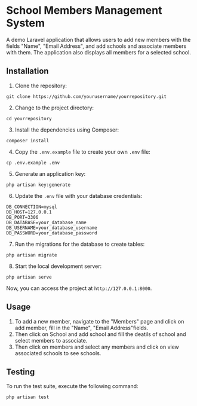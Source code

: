 # School Members Management System

A demo Laravel application that allows users to add new members with the fields "Name", "Email Address", and add schools and associate members with them. The application also displays all members for a selected school.

## Installation

1. Clone the repository:
```
git clone https://github.com/yourusername/yourrepository.git
```

2. Change to the project directory:
```
cd yourrepository
```

3. Install the dependencies using Composer:
```
composer install
```

4. Copy the `.env.example` file to create your own `.env` file:
```
cp .env.example .env
```

5. Generate an application key:
```
php artisan key:generate
```

6. Update the `.env` file with your database credentials:

```
DB_CONNECTION=mysql
DB_HOST=127.0.0.1
DB_PORT=3306
DB_DATABASE=your_database_name
DB_USERNAME=your_database_username
DB_PASSWORD=your_database_password
```

7. Run the migrations for the database to create tables:
```
php artisan migrate
```

8. Start the local development server:
```
php artisan serve
```

Now, you can access the project at `http://127.0.0.1:8000`.

## Usage

1. To add a new member, navigate to the "Members" page and click on add member, fill in the "Name", "Email Address"fields.
2. Then click on School and add school and fill the deatils of school and select members to associate.
3. Then click on members and select any members and click on view associated schools to see schools.

## Testing

To run the test suite, execute the following command:

```
php artisan test
```